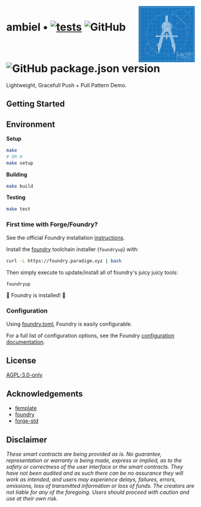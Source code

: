 <img align="right" width="150" height="150" top="100" src="./assets/readme.jpg">

# ambiel • [![tests](https://github.com/abigger87/ambiel/actions/workflows/tests.yml/badge.svg)](https://github.com/abigger87/ambiel/actions/workflows/tests.yml) ![GitHub](https://img.shields.io/github/license/abigger87/ambiel)  ![GitHub package.json version](https://img.shields.io/github/package-json/v/abigger87/ambiel)


Lightweight, Gracefull Push + Pull Pattern Demo.

## Getting Started



## Environment

**Setup**
```bash
make
# OR #
make setup
```

**Building**
```bash
make build
```

**Testing**
```bash
make test
```


### First time with Forge/Foundry?

See the official Foundry installation [instructions](https://github.com/foundry-rs/foundry/blob/master/README.md#installation).

Install the [foundry](https://github.com/gakonst/foundry) toolchain installer (`foundryup`) with:
```bash
curl -L https://foundry.paradigm.xyz | bash
```

Then simply execute to update/install all of foundry's juicy juicy tools:
```bash
foundryup
```

🎉 Foundry is installed! 🎉


### Configuration

Using [foundry.toml](./foundry.toml), Foundry is easily configurable.

For a full list of configuration options, see the Foundry [configuration documentation](https://github.com/gakonst/foundry/blob/master/config/README.md#all-options).

## License

[AGPL-3.0-only](https://github.com/abigger87/ambiel/blob/master/LICENSE)

## Acknowledgements

- [femplate](https://github.com/abigger87/femplate)
- [foundry](https://github.com/foundry-rs/foundry)
- [forge-std](https://github.com/foundry-rs/forge-std)

## Disclaimer

_These smart contracts are being provided as is. No guarantee, representation or warranty is being made, express or implied, as to the safety or correctness of the user interface or the smart contracts. They have not been audited and as such there can be no assurance they will work as intended, and users may experience delays, failures, errors, omissions, loss of transmitted information or loss of funds. The creators are not liable for any of the foregoing. Users should proceed with caution and use at their own risk._

